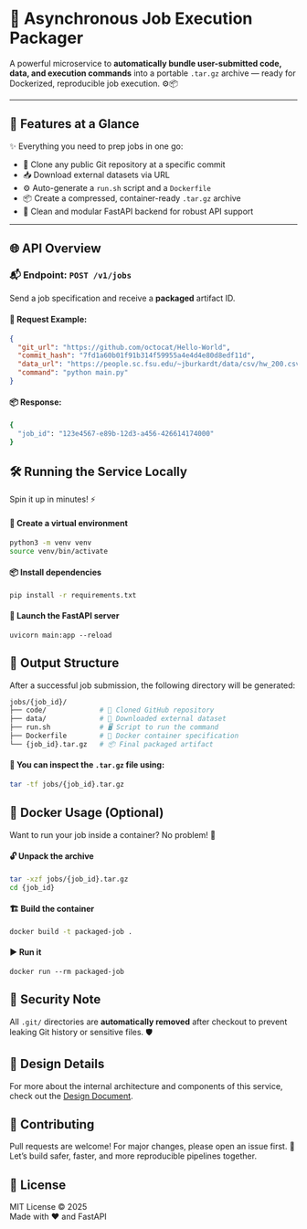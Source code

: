 # 🧩 Asynchronous Job Execution Packager

A powerful microservice to **automatically bundle user-submitted code, data, and execution commands** into a portable `.tar.gz` archive — ready for Dockerized, reproducible job execution. ⚙️📦

---

## 🚀 Features at a Glance

✨ Everything you need to prep jobs in one go:

- 🔁 Clone any public Git repository at a specific commit
- 📥 Download external datasets via URL
- ⚙️ Auto-generate a `run.sh` script and a `Dockerfile`
- 📦 Create a compressed, container-ready `.tar.gz` archive
- 🧼 Clean and modular FastAPI backend for robust API support

---

## 🌐 API Overview

### 📬 Endpoint: `POST /v1/jobs`

Send a job specification and receive a **packaged** artifact ID.

#### 📝 Request Example:

```json
{
  "git_url": "https://github.com/octocat/Hello-World",
  "commit_hash": "7fd1a60b01f91b314f59955a4e4d4e80d8edf11d",
  "data_url": "https://people.sc.fsu.edu/~jburkardt/data/csv/hw_200.csv",
  "command": "python main.py"
}
```

#### 📦 Response:

```bash
{
  "job_id": "123e4567-e89b-12d3-a456-426614174000"
}
```

## 🛠️ Running the Service Locally

Spin it up in minutes! ⚡

#### 🐍 Create a virtual environment

```bash
python3 -m venv venv
source venv/bin/activate
```

#### 📦 Install dependencies

```bash
pip install -r requirements.txt
```

#### 🚀 Launch the FastAPI server

```bsh
uvicorn main:app --reload
```

## 📁 Output Structure

After a successful job submission, the following directory will be generated:

```bash
jobs/{job_id}/
├── code/             # 📁 Cloned GitHub repository
├── data/             # 📂 Downloaded external dataset
├── run.sh            # 🖥️ Script to run the command
├── Dockerfile        # 🐳 Docker container specification
└── {job_id}.tar.gz   # 📦 Final packaged artifact
```

#### 🧪 You can inspect the `.tar.gz` file using:

```bash
tar -tf jobs/{job_id}.tar.gz
```

## 🐳 Docker Usage (Optional)

Want to run your job inside a container? No problem! 🧊

#### 🔓 Unpack the archive

```bash
tar -xzf jobs/{job_id}.tar.gz
cd {job_id}
```

#### 🏗️ Build the container

```bash
docker build -t packaged-job .
```

#### ▶️ Run it

```bsh
docker run --rm packaged-job
```

## 🔐 Security Note

All `.git/` directories are **automatically removed** after checkout to prevent leaking Git history or sensitive files. 🛡️

## 📐 Design Details

For more about the internal architecture and components of this service, check out the [Design Document](./DESIGN.md).

## 🙌 Contributing

Pull requests are welcome! For major changes, please open an issue first. 🤝
Let’s build safer, faster, and more reproducible pipelines together.

## 🧠 License

MIT License © 2025  
Made with ❤️ and FastAPI
